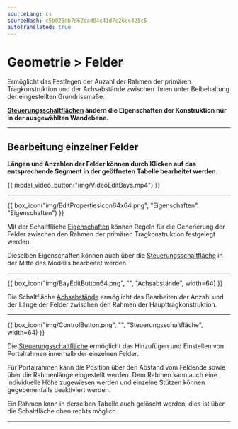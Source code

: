 ```yaml
---
sourceLang: cs
sourceHash: c5b025db7d62cad04c41d7c26ce425c5
autoTranslated: true
---
```


# Geometrie &gt; Felder
  <p>Ermöglicht das Festlegen der Anzahl der Rahmen der primären Tragkonstruktion und der Achsabstände zwischen ihnen unter Beibehaltung der eingestellten Grundrissmaße.</p>

  <p><b><u>Steuerungsschaltflächen</u> ändern die Eigenschaften der Konstruktion nur in der ausgewählten Wandebene.</b></p>

  <hr class="main">

  <h2>Bearbeitung einzelner Felder</h2>
  <p><b>Längen und Anzahlen der Felder können durch Klicken auf das entsprechende Segment in der geöffneten Tabelle bearbeitet werden.</b></p>

{{ modal_video_button("img/VideoEditBays.mp4") }}

  <hr class="main">

{{ box_icon("img/EditPropertiesIcon64x64.png", "Eigenschaften", "Eigenschaften") }}
  <p>Mit der Schaltfläche <u>Eigenschaften</u> können Regeln für die Generierung der Felder zwischen den Rahmen der primären Tragkonstruktion festgelegt werden.</p>
  <p>Dieselben Eigenschaften können auch über die <u>Steuerungsschaltfläche</u> in der Mitte des Modells bearbeitet werden.</p>

  <hr class="main">

  {{ box_icon("img/BayEditButton64.png", "", "Achsabstände", width=64) }}
  <p>Die Schaltfläche <u>Achsabstände</u> ermöglicht das Bearbeiten der Anzahl und der Länge der Felder zwischen den Rahmen der Haupttragkonstruktion.</p>

  <hr class="main">

  {{ box_icon("img/ControlButton.png", "", "Steuerungsschaltfläche", width=64) }}
  <p>Die <u>Steuerungsschaltfläche</u> ermöglicht das Hinzufügen und Einstellen von Portalrahmen innerhalb der einzelnen Felder.</p>
  <p>Für Portalrahmen kann die Position über den Abstand vom Feldende sowie über die Rahmenlänge eingestellt werden. Dem Rahmen kann auch eine individuelle Höhe zugewiesen werden und einzelne Stützen können gegebenenfalls deaktiviert werden.</p>
  <p>Ein Rahmen kann in derselben Tabelle auch gelöscht werden, dies ist über die Schaltfläche oben rechts möglich.</p>

  <hr class="main">

<!-- product: HiStruct Building Configurator -->